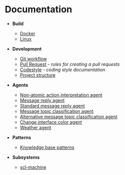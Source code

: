 # Documentation

- **Build**
    * [Docker](build/docker-build.md)
    * [Linux](build/linux-build.md)
   
- **Development**
    * [Git workflow](dev/git-workflow.md)
    * [Pull Request](dev/pr.md) - *rules for creating a pull requests*
    * [Codestyle](dev/codestyle.md) - *coding style documentation*
    * [Project structure](dev/project_structure.md)
    
- **Agents**
    * [Non-atomic action interpretation agent](agents/nonAtomicActionInterpretationAgent.md)
    * [Message reply agent](agents/messageReplyAgent.md)
    * [Standard message reply agent](agents/standardMessageReplyAgent.md)
    * [Message topic classification agent](agents/messageTopicClassificationAgent.md)
    * [Alternative message topic classification agent](agents/alternativeMessageTopicClassificationAgent.md)
    * [Change interface color agent](agents/changeInterfaceColorAgent.md)
    * [Weather agent](agents/weatherAgent.md)

- **Patterns**
    * [Knowledge base patterns](patterns/kb-patterns.md)

- **Subsystems**
    * [scl-machine](subsystems/scl-machine.md)

